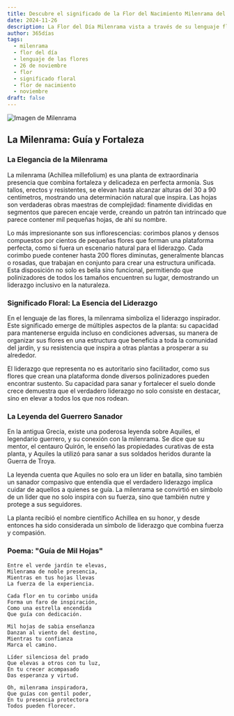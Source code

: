 ```yaml
---
title: Descubre el significado de la Flor del Nacimiento Milenrama del 26 de noviembre
date: 2024-11-26
description: La Flor del Día Milenrama vista a través de su lenguaje floral e historias
author: 365días
tags:
  - milenrama
  - flor del día
  - lenguaje de las flores
  - 26 de noviembre
  - flor
  - significado floral
  - flor de nacimiento
  - noviembre
draft: false
---
```


![Imagen de Milenrama](https://cdn.pixabay.com/photo/2018/09/16/11/10/yarrow-plant-3681169_1280.jpg#center)


## La Milenrama: Guía y Fortaleza

### La Elegancia de la Milenrama

La milenrama (Achillea millefolium) es una planta de extraordinaria presencia que combina fortaleza y delicadeza en perfecta armonía. Sus tallos, erectos y resistentes, se elevan hasta alcanzar alturas del 30 a 90 centímetros, mostrando una determinación natural que inspira. Las hojas son verdaderas obras maestras de complejidad: finamente divididas en segmentos que parecen encaje verde, creando un patrón tan intrincado que parece contener mil pequeñas hojas, de ahí su nombre.

Lo más impresionante son sus inflorescencias: corimbos planos y densos compuestos por cientos de pequeñas flores que forman una plataforma perfecta, como si fuera un escenario natural para el liderazgo. Cada corimbo puede contener hasta 200 flores diminutas, generalmente blancas o rosadas, que trabajan en conjunto para crear una estructura unificada. Esta disposición no solo es bella sino funcional, permitiendo que polinizadores de todos los tamaños encuentren su lugar, demostrando un liderazgo inclusivo en la naturaleza.

### Significado Floral: La Esencia del Liderazgo

En el lenguaje de las flores, la milenrama simboliza el liderazgo inspirador. Este significado emerge de múltiples aspectos de la planta: su capacidad para mantenerse erguida incluso en condiciones adversas, su manera de organizar sus flores en una estructura que beneficia a toda la comunidad del jardín, y su resistencia que inspira a otras plantas a prosperar a su alrededor.

El liderazgo que representa no es autoritario sino facilitador, como sus flores que crean una plataforma donde diversos polinizadores pueden encontrar sustento. Su capacidad para sanar y fortalecer el suelo donde crece demuestra que el verdadero liderazgo no solo consiste en destacar, sino en elevar a todos los que nos rodean.

### La Leyenda del Guerrero Sanador

En la antigua Grecia, existe una poderosa leyenda sobre Aquiles, el legendario guerrero, y su conexión con la milenrama. Se dice que su mentor, el centauro Quirón, le enseñó las propiedades curativas de esta planta, y Aquiles la utilizó para sanar a sus soldados heridos durante la Guerra de Troya.

La leyenda cuenta que Aquiles no solo era un líder en batalla, sino también un sanador compasivo que entendía que el verdadero liderazgo implica cuidar de aquellos a quienes se guía. La milenrama se convirtió en símbolo de un líder que no solo inspira con su fuerza, sino que también nutre y protege a sus seguidores.

La planta recibió el nombre científico Achillea en su honor, y desde entonces ha sido considerada un símbolo de liderazgo que combina fuerza y compasión.

### Poema: "Guía de Mil Hojas"

    Entre el verde jardín te elevas,
    Milenrama de noble presencia,
    Mientras en tus hojas llevas
    La fuerza de la experiencia.

    Cada flor en tu corimbo unida
    Forma un faro de inspiración,
    Como una estrella encendida
    Que guía con dedicación.

    Mil hojas de sabia enseñanza
    Danzan al viento del destino,
    Mientras tu confianza
    Marca el camino.

    Líder silenciosa del prado
    Que elevas a otros con tu luz,
    En tu crecer acompasado
    Das esperanza y virtud.

    Oh, milenrama inspiradora,
    Que guías con gentil poder,
    En tu presencia protectora
    Todos pueden florecer.